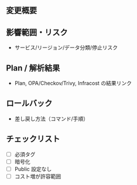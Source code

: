 ## 変更概要

## 影響範囲・リスク
- サービス/リージョン/データ分類/停止リスク

## Plan / 解析結果
- Plan, OPA/Checkov/Trivy, Infracost の結果リンク

## ロールバック
- 差し戻し方法（コマンド/手順）

## チェックリスト
- [ ] 必須タグ
- [ ] 暗号化
- [ ] Public 設定なし
- [ ] コスト増が許容範囲
